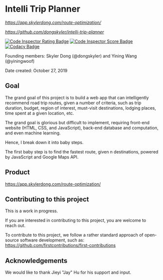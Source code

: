 # Intelli Trip Planner

*https://app.skylerdong.com/route-optimization/*

*https://github.com/dongskyler/intelli-trip-planner*

[![Code Inspector Rating Badge](https://www.code-inspector.com/project/7046/status/svg)](https://frontend.code-inspector.com/public/project/7046/intelli-trip-planner/dashboard)
[![Code Inspector Score Badge](https://www.code-inspector.com/project/7046/score/svg)](https://frontend.code-inspector.com/public/project/7046/intelli-trip-planner/dashboard)
[![Codacy Badge](https://api.codacy.com/project/badge/Grade/0263146bf0e24d25b0ef8f18df238136)](https://www.codacy.com/manual/dongskyler/intelli-trip-planner?utm_source=github.com&amp;utm_medium=referral&amp;utm_content=dongskyler/intelli-trip-planner&amp;utm_campaign=Badge_Grade)

Founding members:
Skyler Dong (@dongskyler) and Yining Wang (@yiningwoof)

Date created: October 27, 2019

## Goal
The grand goal of this project is to build a web app that can intelligently recommend road trip routes, given a number of criteria, such as trip duration, budget, region of interest, must-visit destinations, lodging places, time spent at a given location, etc.

The grand goal is glorious but difficult to implement, requiring front-end website (HTML, CSS, and JavaScript), back-end database and computation, and even machine learning.

Hence, I break down it into baby steps.

The first baby step is to find the fastest route, given n destinations, powered by JavaScript and Google Maps API.

## Product
https://app.skylerdong.com/route-optimization/

## Contributing to this project
This is a work in progress.

If you are interested in contributing to this project, you are welcome to reach out.

To contribute to this project, we follow a rather standard approach of open-source software development, such as:
https://github.com/firstcontributions/first-contributions

## Acknowledgements
We would like to thank Jieyi "Jay" Hu for his support and input.
